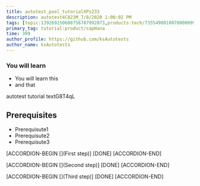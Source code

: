 ```yaml
---
title: autotest_pool_tutorialXPs233
description: autotest4C823M_7/8/2020 1:00:02 PM
tags: [topic:139269250608756787992873,products:tech/73554900100700000996,tutorial:experience/advanced]
primary_tag: tutorial:product/sapHana
time: 309
author_profile: https://github.com/ksAutotests
author_name: ksAutotests
---
```

### You will learn
- You will learn this
- and that

autotest tutorial textG8T4qL

## Prerequisites
- Prerequisute1
- Prerequisute2
- Prerequisute3

[ACCORDION-BEGIN [](First step)]
[DONE]
[ACCORDION-END]

[ACCORDION-BEGIN [](Second step)]
[DONE]
[ACCORDION-END]

[ACCORDION-BEGIN [](Third step)]
[DONE]
[ACCORDION-END]

